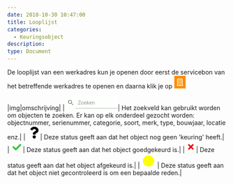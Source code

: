 ```yaml
---
date: 2018-10-30 10:47:00
title: Looplijst
categories:
  - Keuringsobject
description:
type: Document
---
```


De looplijst van een werkadres kun je openen door eerst de servicebon van het betreffende werkadres te openen en daarna klik je op ![](/images/2018-11-09-09-09-23.png)

|img|omschrijving|
|![](/images/2018-11-09-09-33-44.png)| Het zoekveld kan gebruikt worden om objecten te zoeken. Er kan op elk onderdeel gezocht worden: objectnummer, serienummer, categorie, soort, merk, type, bouwjaar, locatie enz.|
|![](/images/2018-11-09-09-35-43.png)| Deze status geeft aan dat het object nog geen 'keuring' heeft.|
|![](/images/2018-11-09-09-36-17.png)| Deze status geeft aan dat het object goedgekeurd is.|
|![](/images/2018-11-09-09-37-30.png)| Deze status geeft aan dat het object afgekeurd is.|
|![](/images/2018-11-09-09-37-52.png)| Deze status geeft aan dat het object niet gecontroleerd is om een bepaalde reden.|



